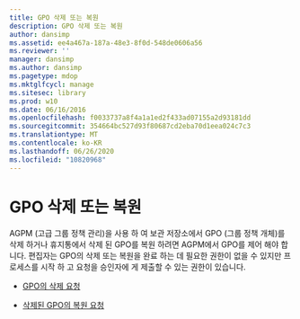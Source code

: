 ```yaml
---
title: GPO 삭제 또는 복원
description: GPO 삭제 또는 복원
author: dansimp
ms.assetid: ee4a467a-187a-48e3-8f0d-548de0606a56
ms.reviewer: ''
manager: dansimp
ms.author: dansimp
ms.pagetype: mdop
ms.mktglfcycl: manage
ms.sitesec: library
ms.prod: w10
ms.date: 06/16/2016
ms.openlocfilehash: f0033737a8f4a1a1ed2f433ad07155a2d93181dd
ms.sourcegitcommit: 354664bc527d93f80687cd2eba70d1eea024c7c3
ms.translationtype: MT
ms.contentlocale: ko-KR
ms.lasthandoff: 06/26/2020
ms.locfileid: "10820968"
---
```

# GPO 삭제 또는 복원


AGPM (고급 그룹 정책 관리)을 사용 하 여 보관 저장소에서 GPO (그룹 정책 개체)를 삭제 하거나 휴지통에서 삭제 된 GPO를 복원 하려면 AGPM에서 GPO를 제어 해야 합니다. 편집자는 GPO의 삭제 또는 복원을 완료 하는 데 필요한 권한이 없을 수 있지만 프로세스를 시작 하 고 요청을 승인자에 게 제출할 수 있는 권한이 있습니다.

-   [GPO의 삭제 요청](request-deletion-of-a-gpo-agpm30ops.md)

-   [삭제된 GPO의 복원 요청](request-restoration-of-a-deleted-gpo-agpm30ops.md)

 

 





